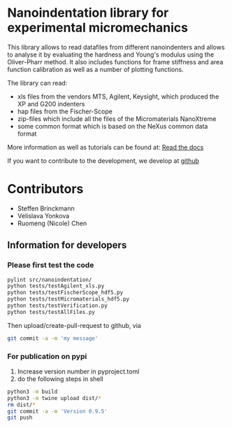 # Nanoindentation library for experimental micromechanics
This library allows to read datafiles from different nanoindenters and allows to analyse it by evaluating the hardness and Young's modulus using the Oliver-Pharr method. It also includes functions for frame stiffness and area function calibration as well as a number of plotting functions.

The library can read:
- xls files from the vendors MTS, Agilent, Keysight, which produced the XP and G200 indenters
- hap files from the Fischer-Scope
- zip-files which include all the files of the Micromaterials NanoXtreme
- some common format which is based on the NeXus common data format

More information as well as tutorials can be found at: [Read the docs](https://micromechanics.readthedocs.io/en/main/)

If you want to contribute to the development, we develop at [github](https://github.com/micromechanics/main)


# Contributors
- Steffen Brinckmann
- Velislava Yonkova
- Ruomeng (Nicole) Chen


## Information for developers
### Please first test the code
``` bash
pylint src/nanoindentation/
python tests/testAgilent_xls.py
python tests/testFischerScope_hdf5.py
python tests/testMicromaterials_hdf5.py
python tests/testVerification.py
python tests/testAllFiles.py
```

Then upload/create-pull-request to github, via
``` bash
git commit -a -m 'my message'
```

### For publication on pypi
1. Increase version number in pyproject.toml
2. do the following steps in shell
``` bash
python3 -m build
python3 -m twine upload dist/*
rm dist/*
git commit -a -m 'Version 0.9.5'
git push
```
